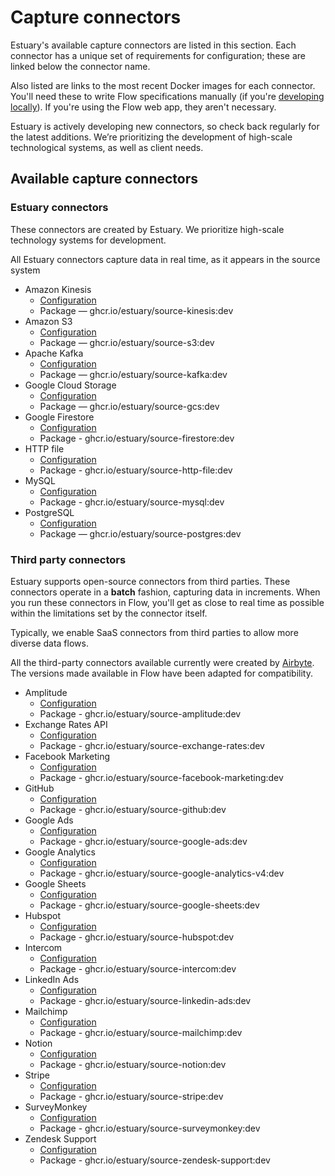 # Capture connectors

Estuary's available capture connectors are listed in this section. Each connector has a unique set of requirements for configuration; these are linked below the connector name.

Also listed are links to the most recent Docker images for each connector. You'll need these to write Flow specifications manually (if you're [developing locally](../../../concepts/flowctl.md)). If you're using the Flow web app, they aren't necessary.

Estuary is actively developing new connectors, so check back regularly for the latest additions. We’re prioritizing the development of high-scale technological systems, as well as client needs.

## Available capture connectors

### Estuary connectors

These connectors are created by Estuary. We prioritize high-scale technology systems for development.

All Estuary connectors capture data in real time, as it appears in the source system

* Amazon Kinesis
  * [Configuration](./amazon-kinesis.md)
  * Package — ghcr.io/estuary/source-kinesis:dev
* Amazon S3
  * [Configuration](./amazon-s3.md)
  * Package — ghcr.io/estuary/source-s3:dev
* Apache Kafka
  * [Configuration](./apache-kafka.md)
  * Package — ghcr.io/estuary/source-kafka:dev
* Google Cloud Storage
  * [Configuration](./gcs.md)
  * Package — ghcr.io/estuary/source-gcs:dev
* Google Firestore
  * [Configuration](./google-firestore.md)
  * Package - ghcr.io/estuary/source-firestore:dev
* HTTP file
  * [Configuration](./http-file.md)
  * Package - ghcr.io/estuary/source-http-file:dev
* MySQL
  * [Configuration](./MySQL.md)
  * Package - ghcr.io/estuary/source-mysql:dev
* PostgreSQL
  * [Configuration](./PostgreSQL.md)
  * Package — ghcr.io/estuary/source-postgres:dev


### Third party connectors

Estuary supports open-source connectors from third parties. These connectors operate in a **batch** fashion,
capturing data in increments. When you run these connectors in Flow, you'll get as close to real time as possible
within the limitations set by the connector itself.

Typically, we enable SaaS connectors from third parties to allow more diverse data flows.

All the third-party connectors available currently were created by [Airbyte](https://airbyte.com/connectors).
The versions made available in Flow have been adapted for compatibility.

* Amplitude
  * [Configuration](./amplitude.md)
  * Package - ghcr.io/estuary/source-amplitude:dev
* Exchange Rates API
  * [Configuration](./exchange-rates.md)
  * Package - ghcr.io/estuary/source-exchange-rates:dev
* Facebook Marketing
  * [Configuration](./facebook-marketing.md)
  * Package - ghcr.io/estuary/source-facebook-marketing:dev
* GitHub
  * [Configuration](./github.md)
  * Package - ghcr.io/estuary/source-github:dev
* Google Ads
  * [Configuration](./google-ads.md)
  * Package - ghcr.io/estuary/source-google-ads:dev
* Google Analytics
  * [Configuration](./google-analytics.md)
  * Package - ghcr.io/estuary/source-google-analytics-v4:dev
* Google Sheets
  * [Configuration](./google-sheets.md)
  * Package - ghcr.io/estuary/source-google-sheets:dev
* Hubspot
  * [Configuration](./hubspot.md)
  * Package - ghcr.io/estuary/source-hubspot:dev
* Intercom
  * [Configuration](./intercom.md)
  * Package - ghcr.io/estuary/source-intercom:dev
* LinkedIn Ads
  * [Configuration](./linkedin-ads.md)
  * Package - ghcr.io/estuary/source-linkedin-ads:dev
* Mailchimp
  * [Configuration](./mailchimp.md)
  * Package - ghcr.io/estuary/source-mailchimp:dev
* Notion
  * [Configuration](./notion.md)
  * Package - ghcr.io/estuary/source-notion:dev
* Stripe
  * [Configuration](./stripe.md)
  * Package - ghcr.io/estuary/source-stripe:dev
* SurveyMonkey
  * [Configuration](./survey-monkey.md)
  * Package - ghcr.io/estuary/source-surveymonkey:dev
* Zendesk Support
  * [Configuration](./zendesk-support.md)
  * Package - ghcr.io/estuary/source-zendesk-support:dev
